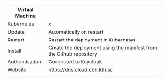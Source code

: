 | Virtual Machine |                                                                     |
| --------------- | ------------------------------------------------------------------- |
| Kubernetes      | x                                                                   |
| Update          | Automatically on restart                                            |
| Restart         | Restart the deployment in Kubernetes                                |
| Install         | Create the deployment using the manifest from the Github repository |
| Authentication  | Connected to Keycloak                                               |
| Website         | <https://dns.cloud.cbh.kth.se>                                      |
|                 |                                                                     |